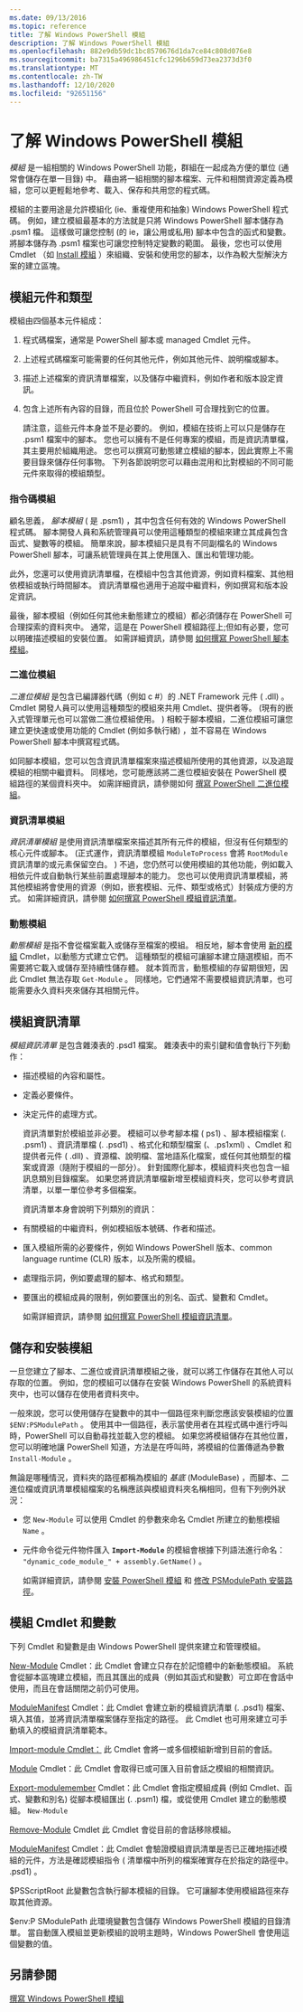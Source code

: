 ```yaml
---
ms.date: 09/13/2016
ms.topic: reference
title: 了解 Windows PowerShell 模組
description: 了解 Windows PowerShell 模組
ms.openlocfilehash: 882e9db59dc1bc8570676d1da7ce84c808d076e8
ms.sourcegitcommit: ba7315a496986451cfc1296b659d73ea2373d3f0
ms.translationtype: MT
ms.contentlocale: zh-TW
ms.lasthandoff: 12/10/2020
ms.locfileid: "92651156"
---
```

# <a name="understanding-a-windows-powershell-module"></a>了解 Windows PowerShell 模組

*模組* 是一組相關的 Windows PowerShell 功能，群組在一起成為方便的單位 (通常會儲存在單一目錄) 中。 藉由將一組相關的腳本檔案、元件和相關資源定義為模組，您可以更輕鬆地參考、載入、保存和共用您的程式碼。

模組的主要用途是允許模組化 (ie、重複使用和抽象) Windows PowerShell 程式碼。 例如，建立模組最基本的方法就是只將 Windows PowerShell 腳本儲存為 .psm1 檔。 這樣做可讓您控制 (的 ie，讓公用或私用) 腳本中包含的函式和變數。 將腳本儲存為 .psm1 檔案也可讓您控制特定變數的範圍。 最後，您也可以使用 Cmdlet （如 [Install 模組](/powershell/module/PowershellGet/Install-Module) ）來組織、安裝和使用您的腳本，以作為較大型解決方案的建立區塊。

## <a name="module-components-and-types"></a>模組元件和類型

模組由四個基本元件組成：

1. 程式碼檔案，通常是 PowerShell 腳本或 managed Cmdlet 元件。

2. 上述程式碼檔案可能需要的任何其他元件，例如其他元件、說明檔或腳本。

3. 描述上述檔案的資訊清單檔案，以及儲存中繼資料，例如作者和版本設定資訊。

4. 包含上述所有內容的目錄，而且位於 PowerShell 可合理找到它的位置。

   請注意，這些元件本身並不是必要的。 例如，模組在技術上可以只是儲存在 .psm1 檔案中的腳本。 您也可以擁有不是任何專案的模組，而是資訊清單檔，其主要用於組織用途。 您也可以撰寫可動態建立模組的腳本，因此實際上不需要目錄來儲存任何事物。 下列各節說明您可以藉由混用和比對模組的不同可能元件來取得的模組類型。

### <a name="script-modules"></a>指令碼模組

顧名思義， *腳本模組* ( 是 .psm1) ，其中包含任何有效的 Windows PowerShell 程式碼。 腳本開發人員和系統管理員可以使用這種類型的模組來建立其成員包含函式、變數等的模組。 簡單來說，腳本模組只是具有不同副檔名的 Windows PowerShell 腳本，可讓系統管理員在其上使用匯入、匯出和管理功能。

此外，您還可以使用資訊清單檔，在模組中包含其他資源，例如資料檔案、其他相依模組或執行時間腳本。 資訊清單檔也適用于追蹤中繼資料，例如撰寫和版本設定資訊。

最後，腳本模組（例如任何其他未動態建立的模組）都必須儲存在 PowerShell 可合理探索的資料夾中。 通常，這是在 PowerShell 模組路徑上;但如有必要，您可以明確描述模組的安裝位置。 如需詳細資訊，請參閱 [如何撰寫 PowerShell 腳本模組](./how-to-write-a-powershell-script-module.md)。

### <a name="binary-modules"></a>二進位模組

*二進位模組* 是包含已編譯器代碼（例如 c #）的 .NET Framework 元件 ( .dll) 。 Cmdlet 開發人員可以使用這種類型的模組來共用 Cmdlet、提供者等。  (現有的嵌入式管理單元也可以當做二進位模組使用。 ) 相較于腳本模組，二進位模組可讓您建立更快速或使用功能的 Cmdlet (例如多執行緒) ，並不容易在 Windows PowerShell 腳本中撰寫程式碼。

如同腳本模組，您可以包含資訊清單檔案來描述模組所使用的其他資源，以及追蹤模組的相關中繼資料。 同樣地，您可能應該將二進位模組安裝在 PowerShell 模組路徑的某個資料夾中。 如需詳細資訊，請參閱如何 [撰寫 PowerShell 二進位模組](./how-to-write-a-powershell-binary-module.md)。

### <a name="manifest-modules"></a>資訊清單模組

*資訊清單模組* 是使用資訊清單檔案來描述其所有元件的模組，但沒有任何類型的核心元件或腳本。  (正式運作，資訊清單模組 `ModuleToProcess` 會將 `RootModule` 資訊清單的或元素保留空白。 ) 不過，您仍然可以使用模組的其他功能，例如載入相依元件或自動執行某些前置處理腳本的能力。 您也可以使用資訊清單模組，將其他模組將會使用的資源（例如，嵌套模組、元件、類型或格式）封裝成方便的方式。 如需詳細資訊，請參閱 [如何撰寫 PowerShell 模組資訊清單](./how-to-write-a-powershell-module-manifest.md)。

### <a name="dynamic-modules"></a>動態模組

*動態模組* 是指不會從檔案載入或儲存至檔案的模組。 相反地，腳本會使用 [新的模組](/powershell/module/Microsoft.PowerShell.Core/New-Module) Cmdlet，以動態方式建立它們。 這種類型的模組可讓腳本建立隨選模組，而不需要將它載入或儲存至持續性儲存體。 就本質而言，動態模組的存留期很短，因此 Cmdlet 無法存取 `Get-Module` 。 同樣地，它們通常不需要模組資訊清單，也可能需要永久資料夾來儲存其相關元件。

## <a name="module-manifests"></a>模組資訊清單

*模組資訊清單* 是包含雜湊表的 .psd1 檔案。 雜湊表中的索引鍵和值會執行下列動作：

- 描述模組的內容和屬性。

- 定義必要條件。

- 決定元件的處理方式。

  資訊清單對於模組並非必要。 模組可以參考腳本檔 ( ps1) 、腳本模組檔案 (. .psm1) 、資訊清單檔 (. .psd1) 、格式化和類型檔案 (、.ps1xml) 、Cmdlet 和提供者元件 ( .dll) 、資源檔、說明檔、當地語系化檔案，或任何其他類型的檔案或資源（隨附于模組的一部分）。 針對國際化腳本，模組資料夾也包含一組訊息類別目錄檔案。 如果您將資訊清單檔新增至模組資料夾，您可以參考資訊清單，以單一單位參考多個檔案。

  資訊清單本身會說明下列類別的資訊：

- 有關模組的中繼資料，例如模組版本號碼、作者和描述。

- 匯入模組所需的必要條件，例如 Windows PowerShell 版本、common language runtime (CLR) 版本，以及所需的模組。

- 處理指示詞，例如要處理的腳本、格式和類型。

- 要匯出的模組成員的限制，例如要匯出的別名、函式、變數和 Cmdlet。

  如需詳細資訊，請參閱 [如何撰寫 PowerShell 模組資訊清單](./how-to-write-a-powershell-module-manifest.md)。

## <a name="storing-and-installing-a-module"></a>儲存和安裝模組

一旦您建立了腳本、二進位或資訊清單模組之後，就可以將工作儲存在其他人可以存取的位置。 例如，您的模組可以儲存在安裝 Windows PowerShell 的系統資料夾中，也可以儲存在使用者資料夾中。

一般來說，您可以使用儲存在變數中的其中一個路徑來判斷您應該安裝模組的位置 `$ENV:PSModulePath` 。 使用其中一個路徑，表示當使用者在其程式碼中進行呼叫時，PowerShell 可以自動尋找並載入您的模組。 如果您將模組儲存在其他位置，您可以明確地讓 PowerShell 知道，方法是在呼叫時，將模組的位置傳遞為參數 `Install-Module` 。

無論是哪種情況，資料夾的路徑都稱為模組的 *基底* (ModuleBase) ，而腳本、二進位檔或資訊清單模組檔案的名稱應該與模組資料夾名稱相同，但有下列例外狀況：

- 您 `New-Module` 可以使用 Cmdlet 的參數來命名 Cmdlet 所建立的動態模組 `Name` 。

- 元件命令從元件物件匯入 **`Import-Module`** 的模組會根據下列語法進行命名： `"dynamic_code_module_" + assembly.GetName()` 。

  如需詳細資訊，請參閱 [安裝 PowerShell 模組](./installing-a-powershell-module.md) 和 [修改 PSModulePath 安裝路徑](./modifying-the-psmodulepath-installation-path.md)。

## <a name="module-cmdlets-and-variables"></a>模組 Cmdlet 和變數

下列 Cmdlet 和變數是由 Windows PowerShell 提供來建立和管理模組。

[New-Module](/powershell/module/Microsoft.PowerShell.Core/New-Module) Cmdlet：此 Cmdlet 會建立只存在於記憶體中的新動態模組。 系統會從腳本區塊建立模組，而且其匯出的成員（例如其函式和變數）可立即在會話中使用，而且在會話關閉之前仍可使用。

[ModuleManifest](/powershell/module/Microsoft.PowerShell.Core/New-ModuleManifest) Cmdlet：此 Cmdlet 會建立新的模組資訊清單 (. .psd1) 檔案、填入其值，並將資訊清單檔案儲存至指定的路徑。 此 Cmdlet 也可用來建立可手動填入的模組資訊清單範本。

[Import-module Cmdlet：](/powershell/module/Microsoft.PowerShell.Core/Import-Module) 此 Cmdlet 會將一或多個模組新增到目前的會話。

[Module](/powershell/module/Microsoft.PowerShell.Core/Get-Module) Cmdlet：此 Cmdlet 會取得已或可匯入目前會話之模組的相關資訊。

[Export-modulemember](/powershell/module/Microsoft.PowerShell.Core/Export-ModuleMember) Cmdlet：此 Cmdlet 會指定模組成員 (例如 Cmdlet、函式、變數和別名) 從腳本模組匯出 (. .psm1) 檔，或從使用 Cmdlet 建立的動態模組。 `New-Module`

[Remove-Module](/powershell/module/Microsoft.PowerShell.Core/Remove-Module) Cmdlet 此 Cmdlet 會從目前的會話移除模組。

[ModuleManifest](/powershell/module/Microsoft.PowerShell.Core/Test-ModuleManifest) Cmdlet：此 Cmdlet 會驗證模組資訊清單是否已正確地描述模組的元件，方法是確認模組指令 ( 清單檔中所列的檔案確實存在於指定的路徑中。 .psd1) 。

$PSScriptRoot 此變數包含執行腳本模組的目錄。 它可讓腳本使用模組路徑來存取其他資源。

$env:P SModulePath 此環境變數包含儲存 Windows PowerShell 模組的目錄清單。 當自動匯入模組並更新模組的說明主題時，Windows PowerShell 會使用這個變數的值。

## <a name="see-also"></a>另請參閱

[撰寫 Windows PowerShell 模組](./writing-a-windows-powershell-module.md)
